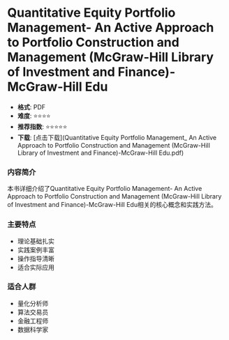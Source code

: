 # Quantitative Equity Portfolio Management- An Active Approach to Portfolio Construction and Management (McGraw-Hill Library of Investment and Finance)-McGraw-Hill Edu

- **格式**: PDF
- **难度**: ⭐⭐⭐⭐
- **推荐指数**: ⭐⭐⭐⭐⭐
- **下载**: [点击下载](Quantitative Equity Portfolio Management_ An Active Approach to Portfolio Construction and Management (McGraw-Hill Library of Investment and Finance)-McGraw-Hill Edu.pdf)

### 内容简介
本书详细介绍了Quantitative Equity Portfolio Management- An Active Approach to Portfolio Construction and Management (McGraw-Hill Library of Investment and Finance)-McGraw-Hill Edu相关的核心概念和实践方法。

### 主要特点
- 理论基础扎实
- 实践案例丰富
- 操作指导清晰
- 适合实际应用

### 适合人群
- 量化分析师
- 算法交易员
- 金融工程师
- 数据科学家
